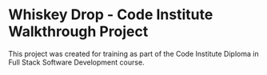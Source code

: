 # Whiskey Drop - Code Institute Walkthrough Project

This project was created for training as part of the Code Institute Diploma in Full Stack Software Development course.
